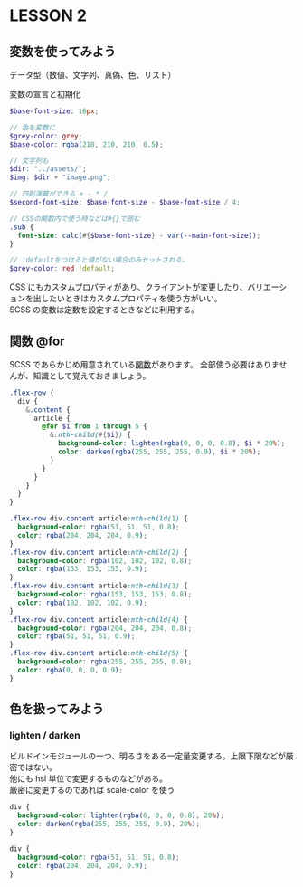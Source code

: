 # LESSON 2

## 変数を使ってみよう

データ型（数値、文字列、真偽、色、リスト）

変数の宣言と初期化

```scss
$base-font-size: 16px;

// 色を変数に
$grey-color: grey;
$base-color: rgba(210, 210, 210, 0.5);

// 文字列も
$dir: "../assets/";
$img: $dir + "image.png";

// 四則演算ができる + - * /
$second-font-size: $base-font-size - $base-font-size / 4;

// CSSの関数内で使う時などは#{}で囲む
.sub {
  font-size: calc(#{$base-font-size} - var(--main-font-size));
}

// !defaultをつけると値がない場合のみセットされる。
$grey-color: red !default;
```

CSS にもカスタムプロパティがあり、クライアントが変更したり、バリエーションを出したいときはカスタムプロパティを使う方がいい。  
SCSS の変数は定数を設定するときなどに利用する。

## 関数 @for

SCSS であらかじめ用意されている[関数](https://book.scss.jp/code/c8/07.html)があります。
全部使う必要はありませんが、知識として覚えておきましょう。

```scss
.flex-row {
  div {
    &.content {
      article {
        @for $i from 1 through 5 {
          &:nth-child(#{$i}) {
            background-color: lighten(rgba(0, 0, 0, 0.8), $i * 20%);
            color: darken(rgba(255, 255, 255, 0.9), $i * 20%);
          }
        }
      }
    }
  }
}
```

```css
.flex-row div.content article:nth-child(1) {
  background-color: rgba(51, 51, 51, 0.8);
  color: rgba(204, 204, 204, 0.9);
}
.flex-row div.content article:nth-child(2) {
  background-color: rgba(102, 102, 102, 0.8);
  color: rgba(153, 153, 153, 0.9);
}
.flex-row div.content article:nth-child(3) {
  background-color: rgba(153, 153, 153, 0.8);
  color: rgba(102, 102, 102, 0.9);
}
.flex-row div.content article:nth-child(4) {
  background-color: rgba(204, 204, 204, 0.8);
  color: rgba(51, 51, 51, 0.9);
}
.flex-row div.content article:nth-child(5) {
  background-color: rgba(255, 255, 255, 0.8);
  color: rgba(0, 0, 0, 0.9);
}
```

## 色を扱ってみよう

### lighten / darken

ビルドインモジュールの一つ、明るさをある一定量変更する。上限下限などが厳密ではない。  
他にも hsl 単位で変更するものなどがある。  
厳密に変更するのであれば scale-color を使う

```scss
div {
  background-color: lighten(rgba(0, 0, 0, 0.8), 20%);
  color: darken(rgba(255, 255, 255, 0.9), 20%);
}
```

```css
div {
  background-color: rgba(51, 51, 51, 0.8);
  color: rgba(204, 204, 204, 0.9);
}
```
